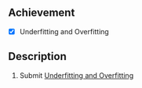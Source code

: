 ## Achievement 

- [x] Underfitting and Overfitting


## Description 

1. Submit [Underfitting and Overfitting](https://www.kaggle.com/code/dariushbabaki/exercise-underfitting-and-overfitting)

